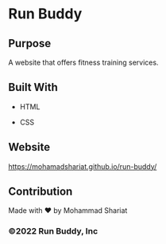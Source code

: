 # Run Buddy

## Purpose

A website that offers fitness training services.

## Built With

* HTML

* CSS

## Website

https://mohamadshariat.github.io/run-buddy/


## Contribution

Made with ❤️ by Mohammad Shariat


### ©2022 Run Buddy, Inc
